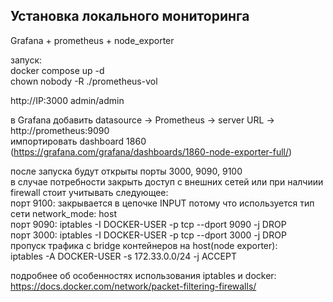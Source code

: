 ## Установка локального мониторинга
Grafana + prometheus + node_exporter

запуск:  
docker compose up -d  
chown nobody -R ./prometheus-vol 


http://IP:3000
admin/admin

в Grafana добавить datasource -> Prometheus -> server URL -> http://prometheus:9090  
импортировать dashboard 1860  (https://grafana.com/grafana/dashboards/1860-node-exporter-full/)  


после запуска будут открыты порты  3000, 9090, 9100  
в случае потребности закрыть доступ с внешних сетей или при налчиии firewall стоит учитывать следующее:  
порт 9100: закрывается в цепочке INPUT потому что используется тип сети network_mode: host  
порт 9090: iptables -I DOCKER-USER -p tcp --dport 9090 -j DROP  
порт 3000: iptables -I DOCKER-USER -p tcp --dport 3000 -j DROP  
пропуск трафика с bridge контейнеров на host(node exporter):  
iptables -A DOCKER-USER -s 172.33.0.0/24 -j ACCEPT  

подробнее об особенностях использования iptables и docker:  
https://docs.docker.com/network/packet-filtering-firewalls/  
